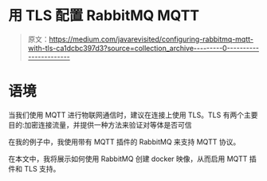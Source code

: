 # 用 TLS 配置 RabbitMQ MQTT

> 原文：<https://medium.com/javarevisited/configuring-rabbitmq-mqtt-with-tls-ca1dcbc397d3?source=collection_archive---------0----------------------->

# 语境

当我们使用 MQTT 进行物联网通信时，建议在连接上使用 TLS。TLS 有两个主要目的:加密连接流量，并提供一种方法来验证对等体是否可信

在我的例子中，我使用带有 MQTT 插件的 RabbitMQ 来支持 MQTT 协议。

在本文中，我将展示如何使用 RabbitMQ 创建 docker 映像，从而启用 MQTT 插件和 TLS 支持。